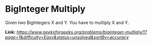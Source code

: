 # BigInteger Multiply
Given two BigIntegers X and Y. You have to multiply X and Y.

**Link:** _https://www.geeksforgeeks.org/problems/biginteger-multiply/1?page=1&difficulty=Easy&status=unsolved&sortBy=accuracy_
